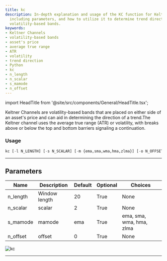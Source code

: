 ```yaml
---
title: kc
description: In-depth explanation and usage of the KC function for Keltner Channels;
  including parameters, and how to utilize it to determine trend direction through
  volatility-based bands.
keywords:
- Keltner Channels
- volatility-based bands
- asset's price
- average true range
- ATR
- volatility
- trend direction
- Python
- kc
- n_length
- n_scalar
- s_mamode
- n_offset
---
```


import HeadTitle from '@site/src/components/General/HeadTitle.tsx';

<HeadTitle title="kc - Ta - Stocks - Reference | OpenBB Terminal Docs" />

Keltner Channels are volatility-based bands that are placed on either side of an asset's price and can aid in determining the direction of a trend.The Keltner channel uses the average true range (ATR) or volatility, with breaks above or below the top and bottom barriers signaling a continuation.

### Usage

```python
kc [-l N_LENGTH] [-s N_SCALAR] [-m {ema,sma,wma,hma,zlma}] [-o N_OFFSET]
```

---

## Parameters

| Name | Description | Default | Optional | Choices |
| ---- | ----------- | ------- | -------- | ------- |
| n_length | Window length | 20 | True | None |
| n_scalar | scalar | 2 | True | None |
| s_mamode | mamode | ema | True | ema, sma, wma, hma, zlma |
| n_offset | offset | 0 | True | None |

![kc](https://user-images.githubusercontent.com/46355364/154311120-a769ee53-901b-401f-907f-cacac43ee9b9.png)

---
